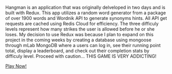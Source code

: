 Hangman is an application that was originally delveloped in two days and is built with Redux.  This app utilizes a random word generator from a package of over 1900 words and Wordnik API to generate synonyms hints. All API get requests are cached using Redis Cloud for efficiency.  The three difficuly levels represent how many strikes the user is allowed before he or she loses. My decision to use Redux was because I plan to expand on this project in the coming weeks by creating a database using mongoose through mLab MongoDB where a users can log in, see their running point total, display a leaderboard, and check out their completion stats by difficuly level. Proceed with caution... THIS GAME IS VERY ADDICTING!

[Play Now!](https://zs-hangman.herokuapp.com/)